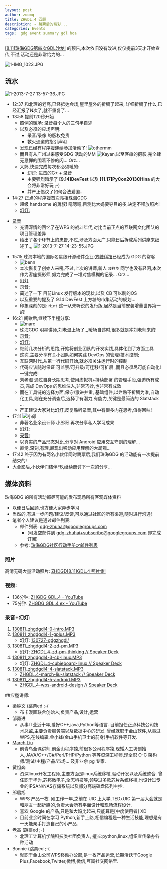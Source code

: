 ```yaml
---
layout: post
author: zoomq
title: ZHGDL.4 回顾
description: ~ 跳票后的精彩...
categories: Events
tags:  gdg event summary gdl hoa
---
```



[[8.11]珠海GDG第四次GDL沙龙!](http://www.chinagdg.com/thread-2783-1-1.html)
的预告,本次依旧没有改进,仅仅提前3天才开始宣传,不过,活动还是非常给力的...

![1-IMG_1023.JPG](http://zoomq.qiniudn.com/ZHGDG/130811-gdl-4/1-IMG_1023.JPG)


## 流水
![1-2013-7-27 13-57-36.JPG](http://zoomq.qiniudn.com/ZHGDG/130722-gdl/1-2013-7-27%2013-57-36.JPG)

<!--more-->

- 12:37 和北理的老高,已经抵达会场,屋里屋外的折腾了起来, 详细折腾了什么,已经汇报了N次了,就不重复了...
- 13:58 提前120秒开始
    - 照例的暖场: [录音](http://zoomq.qiniudn.com/ZHGDG/130811-gdl-4/130811_zhgdgdl4-0-intro.MP3)每个人的三句半自述
    - 以及必须的应场声明:
        + 录音/录像 的版权免贵
        + 救火通道的指引声明
    - 发现已经有程序媛连续参加活动了! ![othermm](http://zoomq.qiniudn.com/ZHGDG/130811-gdl-4/1-IMG_0920.JPG)
    - 而且有从广州过来感受GDG 活动的MM ![Kayan](http://zoomq.qiniudn.com/ZHGDG/130811-gdl-4/1-IMG_0888.JPG),以至客串的摄影,完全肆无忌惮的围着不停的闪... Orz...
    - 大妈,快速完成每次都必须吼的:
        - 幻灯: [进击的G+](http://zoomquiet.org/res/s5/130727-gdgzhgdl/) + [录音](http://zoomq.qiniudn.com/ZHGDG/130811-gdl-4/130811_zhgdgdl4-1-gplus.MP3)
        - 主要强烈暗示了 **[9.14]DevFest** 以及 **[11.17]PyCon2013CHina** 的大会将非常好玩 ;-)
        - 并严正倡议了如何合法爱国...
- 14:27 正点的程序媛首次亮相珠海GDG
    - 超级 handsome 的勇叔! 嗯嗯嗯,目测比大妈要夺目的多,决定不释放照片!
    - [幻灯:](https://speakerdeck.com/zoomquiet/zhgdl-dot-4-zd-pm-thinking)
 + [录音](http://zoomq.qiniudn.com/ZHGDG/130811-gdl-4/130811_zhgdgdl4-2-zd-pm.MP3)
    - 充满深情的回忆了在WPS 的战斗年代,对比当前正点的互联网文化团队的项目管理差异
    - 给出了各个环节上的忠告,不过,涉及方面太广,只能日后拆成系列讲座来细述了,,,
![1-2013-7-27 14-23-55.JPG](http://zoomq.qiniudn.com/ZHGDG/130722-gdl/1-2013-7-27%2014-23-55.JPG)
- 15:15 珠海本地的国际名星级开源硬件企业:[方糖科技](http://cubieboard.org)已经成为 GDG 的常客
    - ![benn](http://zoomq.qiniudn.com/ZHGDG/130811-gdl-4/1-IMG_0879.JPG)
    - 本次恢复了创始人来吼,不过,上次的讲师,新人 `凌祥华` 同学也没有轻闲,本次作为客座摄影师,努力完成了一堆对焦模糊的记录... Orz...
    - [幻灯](https://speakerdeck.com/zoomquiet/zhgdl-dot-4-cubieboard-linux)
    - [录音:](http://zoomq.qiniudn.com/ZHGDG/130811-gdl-4/130811_zhgdgdl4-3-cb-linux.MP3)
    - 简述了一下 目前Linux 发行版本的现状,以及 CB 可以刷的OS
    - 以及重要的提及了 9.14 DevFest 上方糖的市集活动的规划...
    - 印象深刻的是: `Mint` 这一从未听说的发行版,居然是当前安装增量世界第一的!
- 16:21 间歇后,继续下半程分享:
    - ![marc](http://zoomq.qiniudn.com/ZHGDG/130811-gdl-4/1-IMG_0993.JPG)
    - 珠海GDG 明星讲师,刘老湿上场了,,,暖场自述时,很多就是冲刘老师来的!
    - [录音:](http://zoomq.qiniudn.com/ZHGDG/130811-gdl-4/130811_zhgdgdl4-4-slatstack.MP3)
    - [幻灯:](https://speakerdeck.com/zoomquiet/zhgdl-dot-4-march-liu-slatstack)
    - 继前几次分析的思路,开始将创业团队的开发实践,具体化到了方面工具
    - 这次,主要分享有关小团队如何实践 DevOps 的管理/技术控制;
    - 互联网时代,从第一行代码开始,就必须关注运行时的控制
    - 代码应该随时保证 可监察/可升级/可迁移/可扩展 ,而且必须尽可能自动化! 一键完成!
    - 刘老湿 通过自身长期思考,使用虚拟机+持续部署 的管理手段,强迫所有成员,完成 DevOps 的思维注入,非常巧妙,也非常有成效
    - 而在工具链的选择方面,保守/激进并重, 基础组件,以烂熟不折腾为准,自动化工具,则在充分调查后,选择了有潜力,有能力,关键是最简洁的 Slatstack ...
    - 严正建议大家对比幻灯,反复聆听录音,其中有很多内在思考,值得回味!
- 17:11 ![小郎](http://zoomq.qiniudn.com/ZHGDG/130811-gdl-4/1-IMG_0877.JPG)
    - 非著名业余设计师 小郎哥 再次分享私人学习成果
    - [幻灯:](https://speakerdeck.com/zoomquiet/zhgdl-dot-4-wps-android-design)
    - [录音:](http://zoomq.qiniudn.com/ZHGDG/130811-gdl-4/130811_zhgdgdl4-5-android.MP3)
    - 以真实的产品形态对比,分享对 Android 应用交互守则的理解...
    - 直觉,深刻,有理,展现出移动应用理解的大局观...
- 17:42 终于因为有两名小伙伴同时跳票后,我们珠海GDG 的活动能有一次提前结束的!
- 大合影后,小伙伴们结伴FB,继续商讨下一次的分享... 

## 媒体资料
珠海GDG 的所有活动都尽可能的发布现场所有客观媒体资料

- 以便日后回顾,也方便大家异步学习
- 当然的,有进一步问题/建议/反馈,可以通过社区的所有渠道,随时进行沟通!
- 笔者个人建议是通过邮件列表:
    + 邮件列表: gdg-zhuhai@googlegroups.com 
        - (可发空邮件到 gdg-zhuhai+subscribe@googlegroups.com 即完成订阅)
    + 参考: [珠海GDG社区行动手册之邮件列表](http://zhgdg.gitcafe.com/2013-06/zh-gdg-mailing/)

### 照片
高清无码大量活动照片: [ZHDGD[8.11]GDL.4 照片集!](https://plus.google.com/events/gallery/c9dopjvgo8idv3pb8802mh3d9n4)

### 视频:

- 136分钟: [ZHGDG GDL.4 - YouTube](https://www.youtube.com/watch?v=JJEwh1eVQ-w)
- 75分钟: [ZHGDG GDL.4 ex - YouTube](https://www.youtube.com/watch?v=Fbs00h-cHxg)

### 录音+幻灯:

1. [130811_zhgdgdl4-0-intro.MP3](http://zoomq.qiniudn.com/ZHGDG/130811-gdl-4/130811_zhgdgdl4-0-intro.MP3)
1. [130811_zhgdgdl4-1-gplus.MP3](http://zoomq.qiniudn.com/ZHGDG/130811-gdl-4/130811_zhgdgdl4-1-gplus.MP3)
    - 幻灯: [130727-gdgzhgdl/](http://zoomquiet.org/res/s5/130727-gdgzhgdl/)
1. [130811_zhgdgdl4-2-zd-pm.MP3](http://zoomq.qiniudn.com/ZHGDG/130811-gdl-4/130811_zhgdgdl4-2-zd-pm.MP3)
    - 幻灯: [ZHGDL.4-zd-pm-thinking // Speaker Deck](https://speakerdeck.com/zoomquiet/zhgdl-dot-4-zd-pm-thinking)
1. [130811_zhgdgdl4-3-cb-linux.MP3](http://zoomq.qiniudn.com/ZHGDG/130811-gdl-4/130811_zhgdgdl4-3-cb-linux.MP3)
    - 幻灯: [ZHGDL.4-cubieboard-linux // Speaker Deck](https://speakerdeck.com/zoomquiet/zhgdl-dot-4-cubieboard-linux)
1. [130811_zhgdgdl4-4-slatstack.MP3](http://zoomq.qiniudn.com/ZHGDG/130811-gdl-4/130811_zhgdgdl4-4-slatstack.MP3)
    - [ZHGDL.4-march-liu-slatstack // Speaker Deck](https://speakerdeck.com/zoomquiet/zhgdl-dot-4-march-liu-slatstack)
1. [130811_zhgdgdl4-5-android.MP3](http://zoomq.qiniudn.com/ZHGDG/130811-gdl-4/130811_zhgdgdl4-5-android.MP3)
    - [ZHGDL.4-wps-android-design // Speaker Deck](https://speakerdeck.com/zoomquiet/zhgdl-dot-4-wps-android-design)






##应邀讲师:
- 梁钟文 (跳票ed ;-(
    - 布卡漫画联合创始人;负责产品,设计,运营
- 邹勇进
    - 从事IT业近十年,爱好C++,java,Python等语言. 目前担任正点科技公司技术总监,主要负责服务端以及数据中心的研发. 曾经就职于金山软件,从事过WPS,在线编辑,金小蜂(金山手机卫士的前身)手机软件等开发. 
- [March Liu](http://weibo.com/marchliu)
     - 前青鸟全课讲师,前金山程序猿,前很多公司程序猿,现矮人工坊创始人,JAVA/C++/C#/Perl/PHP/Python 等等资深工程师,现全职 O-C 架构师/测试/主程/产品/市场... 及非业余 pg 专家. 
- 黄祖奔
    - 资深linux开发工程师,主要方面是linux系统移植,驱动开发以及系统整合. 曾任职于华为,芯邦微电子,全志科技等,领导过多款芯片系统移植,也设计过专业的IPSAN/NAS存储系统以及部分高端磁盘阵列主控. 
- 郎启旭
    - WPS 产品一枚. 刚工作一年,之前在 UIC 上大学,TEDxUIC 第一届大会就是和朋友一起折腾的,负责大会所有平面设计和现场流程设计. 
    - 喜欢 Google 的产品,只是和大妈比起来,只能算是[中度使用者] XD
    - 目前业余时间在学习 Python,新手上路,相信编程是一种生活技能,理想是有一天能亲手打造自己的小产品. 
- [老高](https://plus.google.com/117748977541777950944/about) (跳票ed ;-(
    - 北理工计算机学院科技类社团负责人, 擅长:python,linux,组织宣传举办各种活动 
- Bonnie (跳票ed ;-(
    - 就职于金山公司WPS移动办公部,是一枚产品运营,长期活跃于Google Plus,Facebook,Twitter,微博,微信,豆瓣社交网络里. 

